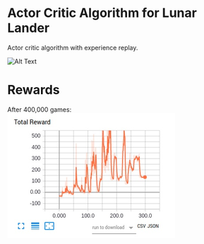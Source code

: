 # Actor Critic Algorithm for Lunar Lander
Actor critic algorithm with experience replay.

![Alt Text](https://media.giphy.com/media/7FgZ1IJQ9LIHSdNGaT/giphy.gif)

# Rewards
After 400,000 games:
![picture](img/test1.jpg)
